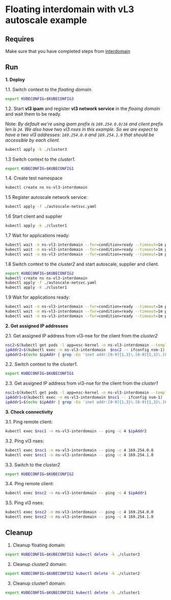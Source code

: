 # Floating interdomain with vL3 autoscale example



## Requires
Make sure that you have completed steps from [interdomain](../../)

## Run

**1. Deploy**

1.1. Switch context to the *floating domain*.
```bash
export KUBECONFIG=$KUBECONFIG3
```
1.2. Start **vl3 ipam** and register **vl3 network service** in the *floaing domain* and wait them to be ready.

Note: *By default we're using ipam prefix is `169.254.0.0/16` and client prefix len is `24`. We also have two vl3 nses in this example. So we are expect to have a two vl3 addresses: `169.254.0.0` and `169.254.1.0` that should be accessible by each client.*

```bash
kubectl apply -k ./cluster3
```

1.3 Switch context to the *cluster1*.

```bash
export KUBECONFIG=$KUBECONFIG1
```
1.4. Create test namespace

```bash
kubectl create ns ns-vl3-interdomain
```
1.5 Register autoscale network service:

```bash
kubectl apply -f ./autoscale-netsvc.yaml
```
1.6 Start client and supplier

```bash
kubectl apply -k ./cluster1
```
1.7 Wait for applications ready:
```bash
kubectl wait -n ns-vl3-interdomain --for=condition=ready --timeout=1m pod -l app=nse-supplier-k8s
kubectl wait -n ns-vl3-interdomain --for=condition=ready --timeout=1m pod -l app=nsc-kernel
kubectl wait -n ns-vl3-interdomain --for=condition=ready --timeout=1m pod -l app=nse-vl3-vpp
```

1.8 Switch context to the *cluster2* and start autoscale, supplier and client.

```bash
export KUBECONFIG=$KUBECONFIG2
kubectl create ns ns-vl3-interdomain
kubectl apply -f ./autoscale-netsvc.yaml
kubectl apply -k ./cluster1
```
1.9 Wait for applications ready:
```bash
kubectl wait -n ns-vl3-interdomain --for=condition=ready --timeout=1m pod -l app=nse-supplier-k8s
kubectl wait -n ns-vl3-interdomain --for=condition=ready --timeout=1m pod -l app=nsc-kernel
kubectl wait -n ns-vl3-interdomain --for=condition=ready --timeout=1m pod -l app=nse-vl3-vpp
```

**2. Get assigned IP addresses**

2.1. Get assigned IP address from vl3-nse for the client from the *cluster2*

```bash
nsc2=$(kubectl get pods -l app=nsc-kernel -n ns-vl3-interdomain --template '{{range .items}}{{.metadata.name}}{{"\n"}}{{end}}')
ipAddr2=$(kubectl exec -n ns-vl3-interdomain  $nsc2 -- ifconfig nsm-1)
ipAddr2=$(echo $ipAddr | grep -Eo 'inet addr:[0-9]{1,3}\.[0-9]{1,3}\.[0-9]{1,3}\.[0-9]{1,3}'| cut -c 11-)
```

2.2. Switch context to the *cluster1*.

```bash
export KUBECONFIG=$KUBECONFIG1
```

2.3. Get assigned IP address from vl3-nse for the client from the *cluster1*

```bash
nsc1=$(kubectl get pods -l app=nsc-kernel -n ns-vl3-interdomain --template '{{range .items}}{{.metadata.name}}{{"\n"}}{{end}}')
ipAddr1=$(kubectl exec -n ns-vl3-interdomain $nsc1 -- ifconfig nsm-1)
ipAddr1=$(echo $ipAddr | grep -Eo 'inet addr:[0-9]{1,3}\.[0-9]{1,3}\.[0-9]{1,3}\.[0-9]{1,3}'| cut -c 11-)
```

**3. Check connectivity**

3.1. Ping remote client:
```bash
kubectl exec $nsc1 -n ns-vl3-interdomain -- ping -c 4 $ipAddr2
```

3.2. Ping vl3 nses:
```bash
kubectl exec $nsc1 -n ns-vl3-interdomain -- ping -c 4 169.254.0.0
kubectl exec $nsc1 -n ns-vl3-interdomain -- ping -c 4 169.254.1.0
```


3.3. Switch to the *cluster2*
```bash
export KUBECONFIG=$KUBECONFIG2
```


3.4. Ping remote client:
```bash
kubectl exec $nsc2 -n ns-vl3-interdomain -- ping -c 4 $ipAddr1
```

3.5. Ping vl3 nses:
```bash
kubectl exec $nsc2 -n ns-vl3-interdomain -- ping -c 4 169.254.0.0
kubectl exec $nsc2 -n ns-vl3-interdomain -- ping -c 4 169.254.1.0
```

## Cleanup

1. Cleanup floating domain:

```bash
export KUBECONFIG=$KUBECONFIG3 kubectl delete -k ./cluster3
```

2. Cleanup cluster2 domain:

```bash
export KUBECONFIG=$KUBECONFIG2 kubectl delete -k ./cluster2
```

3. Cleanup cluster1 domain:

```bash
export KUBECONFIG=$KUBECONFIG1 kubectl delete -k ./cluster1
```
